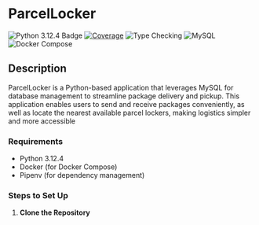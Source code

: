 # ParcelLocker
![Python 3.12.4 Badge](https://img.shields.io/badge/python-3.12.4-blue?logo=python&logoColor=white&labelColor=black) 
[![Coverage](https://img.shields.io/badge/coverage-91%25-brightgreen)](https://dzony97.github.io/PythonFileHandling/htmlcov/index.html)
![Type Checking](https://img.shields.io/badge/type_check-mypy-blue) 
![MySQL](https://img.shields.io/badge/database-MySQL-blue?logo=mysql&logoColor=white&labelColor=black)
![Docker Compose](https://img.shields.io/badge/docker--compose-2496ED?logo=docker&logoColor=white&labelColor=black)


## Description
ParcelLocker is a Python-based application that leverages MySQL for database management to streamline package delivery and pickup. This application enables users to send and receive packages conveniently, as well as locate the nearest available parcel lockers, making logistics simpler and more accessible

### Requirements

- Python 3.12.4
- Docker (for Docker Compose)
- Pipenv (for dependency management)

### Steps to Set Up

1. **Clone the Repository**



